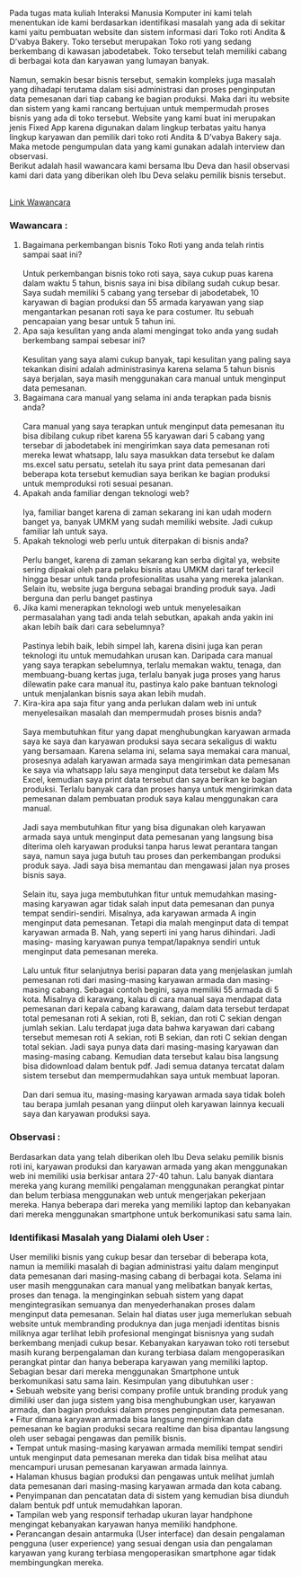 
  Pada tugas mata kuliah Interaksi Manusia Komputer ini kami telah menentukan ide kami berdasarkan identifikasi masalah yang ada di sekitar kami yaitu pembuatan website dan sistem informasi dari Toko roti Andita & D’vabya Bakery. Toko tersebut merupakan Toko roti yang sedang berkembang di kawasan jabodetabek. Toko tersebut telah memiliki cabang di berbagai kota dan karyawan yang lumayan banyak.<br><br> 
  Namun, semakin besar bisnis tersebut, semakin kompleks juga masalah yang dihadapi terutama dalam sisi administrasi dan proses penginputan data pemesanan dari tiap cabang ke bagian produksi. Maka dari itu website dan sistem yang kami rancang bertujuan untuk mempermudah proses bisnis yang ada di toko tersebut. Website yang kami buat ini merupakan jenis Fixed App karena digunakan dalam lingkup terbatas yaitu hanya lingkup karyawan dan pemilik dari toko roti Andita & D’vabya Bakery saja. Maka metode pengumpulan data yang kami gunakan adalah interview dan observasi.<br>
Berikut adalah hasil wawancara kami bersama Ibu Deva dan hasil observasi kami dari data yang diberikan oleh Ibu Deva selaku pemilik bisnis tersebut.<br><br>

[Link Wawancara](https://drive.google.com/file/d/1JqMBXJCRkr-T6K9c39m0HKFc4q47eWAt/view?usp=sharing)

### Wawancara :
1.	Bagaimana perkembangan bisnis Toko Roti yang anda telah rintis sampai saat ini?<br><br>
        Untuk perkembangan bisnis toko roti saya, saya cukup puas karena dalam waktu 5 tahun, bisnis saya ini bisa dibilang sudah cukup besar. Saya sudah memiliki 5 cabang yang         tersebar di jabodetabek, 10 karyawan di bagian produksi dan 55 armada karyawan yang siap mengantarkan pesanan roti saya ke para costumer. Itu sebuah pencapaian yang             besar untuk 5 tahun ini.
2.	Apa saja kesulitan yang anda alami mengingat toko anda yang sudah berkembang sampai sebesar ini?<br><br>
        Kesulitan yang saya alami cukup banyak, tapi kesulitan yang paling saya tekankan disini adalah administrasinya karena selama 5 tahun bisnis saya berjalan, saya masih             menggunakan cara manual untuk menginput data pemesanan. 
3.	Bagaimana cara manual yang selama ini anda terapkan pada bisnis anda?<br><br>
        Cara manual yang saya terapkan untuk menginput data pemesanan itu bisa dibilang cukup ribet karena 55 karyawan dari 5 cabang yang tersebar di jabodetabek ini mengirimkan         saya data pemesanan roti mereka lewat whatsapp, lalu saya masukkan data tersebut ke dalam ms.excel satu persatu, setelah itu saya print data pemesanan dari beberapa kota         tersebut kemudian saya berikan ke bagian produksi untuk memproduksi roti sesuai pesanan.
4.	Apakah anda familiar dengan teknologi web?<br><br>
        Iya, familiar banget karena di zaman sekarang ini kan udah modern banget ya, banyak UMKM yang sudah memiliki website. Jadi cukup familiar lah untuk saya.
5.	Apakah teknologi web perlu untuk diterpakan di bisnis anda?<br><br>
        Perlu banget, karena di zaman sekarang kan serba digital ya, website sering dipakai oleh para pelaku bisnis atau UMKM dari taraf terkecil hingga besar untuk tanda               profesionalitas usaha yang mereka jalankan. Selain itu, website juga berguna sebagai branding produk saya. Jadi berguna dan perlu banget pastinya
6.	Jika kami menerapkan teknologi web untuk menyelesaikan permasalahan yang tadi anda telah sebutkan, apakah anda yakin ini akan lebih baik dari cara sebelumnya?<br><br>
        Pastinya lebih baik, lebih simpel lah, karena disini juga kan peran teknologi itu untuk memudahkan urusan kan. Daripada cara manual yang saya terapkan sebelumnya,               terlalu memakan waktu, tenaga, dan membuang-buang kertas juga, terlalu banyak juga proses yang harus dilewatin pake cara manual itu, pastinya kalo pake bantuan teknologi         untuk menjalankan bisnis saya akan lebih mudah.
7.	Kira-kira apa saja fitur yang anda perlukan dalam web ini untuk menyelesaikan masalah dan mempermudah proses bisnis anda?<br><br>
        Saya membutuhkan fitur yang dapat menghubungkan karyawan armada saya ke saya dan karyawan produksi saya secara sekaligus di waktu yang bersamaan. Karena selama ini,             selama saya memakai cara manual, prosesnya adalah karyawan armada saya mengirimkan data pemesanan ke saya via whatsapp lalu saya menginput data tersebut ke dalam Ms             Excel, kemudian saya print data tersebut dan saya berikan ke bagian produksi. Terlalu banyak cara dan proses hanya untuk mengirimkan data pemesanan dalam pembuatan               produk saya kalau menggunakan cara manual.<br><br> 
        Jadi saya membutuhkan fitur yang bisa digunakan oleh karyawan armada saya untuk menginput data pemesanan yang langsung bisa diterima oleh karyawan produksi tanpa harus           lewat perantara tangan saya, namun saya juga butuh tau proses dan perkembangan produksi produk saya. Jadi saya bisa memantau dan mengawasi jalan nya proses bisnis saya.         <br><br>
        Selain itu, saya juga membutuhkan fitur untuk memudahkan masing-masing karyawan agar tidak salah input data pemesanan dan punya tempat sendiri-sendiri. Misalnya, ada             karyawan armada A ingin menginput data pemesanan. Tetapi dia malah menginput data di tempat karyawan armada B. Nah, yang seperti ini yang harus dihindari. Jadi masing-           masing karyawan punya tempat/lapaknya sendiri untuk menginput data pemesanan mereka.<br><br>
        Lalu untuk fitur selanjutnya berisi paparan data yang menjelaskan jumlah pemesanan roti dari masing-masing karyawan armada dan masing-masing cabang. Sebagai contoh               begini, saya memiliki 55 armada di 5 kota. Misalnya di karawang, kalau di cara manual saya mendapat data pemesanan dari kepala cabang karawang, dalam data tersebut               terdapat total pemesanan roti A sekian, roti B, sekian, dan roti C sekian dengan jumlah sekian. Lalu terdapat juga data bahwa karyawan dari cabang tersebut memesan roti         A sekian, roti B sekian, dan roti C sekian dengan total sekian. Jadi saya punya data dari masing-masing karyawan dan masing-masing cabang. Kemudian data tersebut kalau           bisa langsung bisa didownload dalam bentuk pdf. Jadi semua datanya tercatat dalam sistem tersebut dan mempermudahkan saya untuk membuat laporan.<br><br>
        Dan dari semua itu, masing-masing karyawan armada saya tidak boleh tau berapa jumlah pesanan yang diinput oleh karyawan lainnya kecuali saya dan karyawan produksi saya.

### Observasi :
Berdasarkan data yang telah diberikan oleh Ibu Deva selaku pemilik bisnis roti ini, karyawan produksi dan karyawan armada yang akan menggunakan web ini memiliki usia berkisar antara 27-40 tahun. Lalu banyak diantara mereka yang kurang memiliki pengalaman menggunakan perangkat pintar dan belum terbiasa menggunakan web untuk mengerjakan pekerjaan mereka. Hanya beberapa dari mereka yang memiliki laptop dan kebanyakan dari mereka menggunakan smartphone untuk berkomunikasi satu sama lain.

### Identifikasi Masalah yang Dialami oleh User :
User memiliki bisnis yang cukup besar dan tersebar di beberapa kota, namun ia memiliki masalah di bagian administrasi yaitu dalam menginput data pemesanan dari masing-masing cabang di berbagai kota.
Selama ini user masih menggunakan cara manual yang melibatkan banyak kertas, proses dan tenaga. Ia menginginkan sebuah sistem yang dapat mengintegrasikan semuanya dan menyederhanakan proses dalam menginput data pemesanan.
Selain hal diatas user juga memerlukan sebuah website untuk membranding produknya dan juga menjadi identitas bisnis miliknya agar terlihat lebih profesional mengingat bisnisnya yang sudah berkembang menjadi cukup besar.
Kebanyakan karyawan toko roti tersebut masih kurang berpengalaman dan kurang terbiasa dalam mengoperasikan perangkat pintar dan hanya beberapa karyawan yang memiliki laptop. Sebagian besar dari mereka menggunakan Smartphone untuk berkomunikasi satu sama lain.
Kesimpulan yang dibutuhkan user :<br>
•	Sebuah website yang berisi company profile untuk branding produk yang dimiliki user dan juga sistem yang bisa menghubungkan user, karyawan armada, dan bagian produksi dalam proses penginputan data pemesanan.<br>
•	Fitur dimana karyawan armada bisa langsung mengirimkan data pemesanan ke bagian produksi secara realtime dan bisa dipantau langsung oleh user sebagai pengawas dan pemilik bisnis.<br>
•	Tempat untuk masing-masing karyawan armada memiliki tempat sendiri untuk menginput data pemesanan mereka dan tidak bisa melihat atau mencampuri urusan pemesanan karyawan armada lainnya.<br>
•	Halaman khusus bagian produksi dan pengawas untuk melihat jumlah data pemesanan dari masing-masing karyawan armada dan kota cabang.<br> 
•	Penyimpanan dan pencatatan data di sistem yang kemudian bisa diunduh dalam bentuk pdf untuk memudahkan laporan.<br>
•	Tampilan web yang responsif terhadap ukuran layar handphone mengingat kebanyakan karyawan hanya memiliki handphone.<br>
•	Perancangan desain antarmuka (User interface)  dan desain pengalaman pengguna (user experience) yang sesuai dengan usia dan pengalaman karyawan yang kurang terbiasa mengoperasikan smartphone agar tidak membingungkan mereka.<br> 

